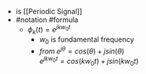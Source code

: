 - is [[Periodic Signal]]
- #notation #formula 
	- $\phi_{k}(t) = e^{jkw_{0}t}$ 
		- $w_{0}$ is fundamental frequency
		- $from \; e^{j \theta} = cos(\theta) + jsin(\theta)$  
		  $e^{jkw_{0}t} = cos(kw_{0}t) + jsin(kw_{0}t)$ 